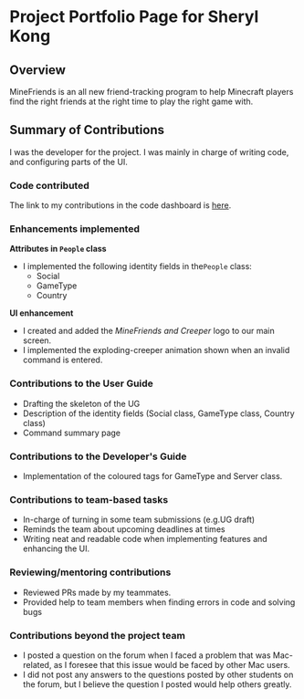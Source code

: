 # Project Portfolio Page for Sheryl Kong

## Overview

MineFriends is an all new friend-tracking program to help Minecraft players find the right friends at the right time to play the right game with.

## Summary of Contributions

I was the developer for the project. I was mainly in charge of writing code, and configuring parts of the UI.

### Code contributed
The link to my contributions in the code dashboard is [here](https://nus-cs2103-ay2223s1.github.io/tp-dashboard/?search=sherylkong18&breakdown=true&sort=groupTitle&sortWithin=title&since=2022-09-16&timeframe=commit&mergegroup=&groupSelect=groupByRepos&checkedFileTypes=docs~functional-code~test-code~other).

### Enhancements implemented

**Attributes in `People` class**
- I implemented the following identity fields in the`People` class:
  - Social 
  - GameType 
  - Country 
  
**UI enhancement**
- I created and added the _MineFriends and Creeper_ logo to our main screen.
- I implemented the exploding-creeper animation shown when an invalid command is entered.

### Contributions to the User Guide
- Drafting the skeleton of the UG
- Description of the identity fields (Social class, GameType class, Country class)
- Command summary page

### Contributions to the Developer's Guide

* Implementation of the coloured tags for GameType and Server class.

### Contributions to team-based tasks
- In-charge of turning in some team submissions (e.g.UG draft)
- Reminds the team about upcoming deadlines at times
- Writing neat and readable code when implementing features and enhancing the UI.

### Reviewing/mentoring contributions
- Reviewed PRs made by my teammates.
- Provided help to team members when finding errors in code and solving bugs

### Contributions beyond the project team
- I posted a question on the forum when I faced a problem that was Mac-related, as I foresee that this issue would be faced by other Mac users.
- I did not post any answers to the questions posted by other students on the forum, but I believe the question I posted would help others greatly.
